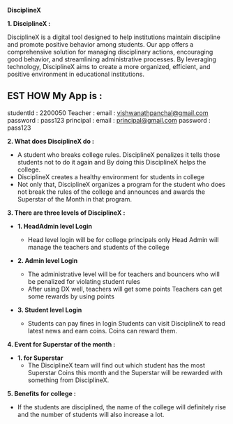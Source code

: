 **DisciplineX**


**1. DisciplineX :**

DisciplineX is a digital tool designed to help institutions maintain discipline and promote positive behavior among students. Our app offers a comprehensive solution for managing disciplinary actions, encouraging good behavior, and streamlining administrative processes. By leveraging technology, DisciplineX aims to create a more organized, efficient, and positive environment in educational institutions.

## EST HOW My App is  :
  studentId : 2200050
  Teacher : email : vishwanathpanchal@gmail.com password : pass123
  principal : email : principal@gmail.com password : pass123

 **2. What does DisciplineX do :**  

- A student who breaks college rules. DisciplineX penalizes it tells those students not to do it again and By doing this DisciplineX helps the college.
- DisciplineX creates a healthy environment for students in college
- Not only that, DisciplineX organizes a program for the student who does not break the rules of the college and announces and awards the Superstar of the Month in that program.

**3. There are three levels of DisciplineX :**

  - **1. HeadAdmin level Login**
    - Head level login will be for college principals only Head Admin will manage the teachers and students of the college
 
  - **2. Admin level Login**
    - The administrative level will be for teachers and bouncers who will be penalized for violating student rules
    - After using DX well, teachers will get some points Teachers can get some rewards by using points

   - **3. Student level Login**
     - Students can pay fines in login Students can visit DisciplineX to read latest news and earn coins. Coins can reward them.



**4. Event for Superstar of the month :**

  - **1. for Superstar**
    - The DisciplineX team will find out which student has the most Superstar Coins this month and the Superstar will be rewarded with something from DisciplineX.


**5. Benefits for college :**
   - If the students are disciplined, the name of the college will definitely rise and the number of students will also increase a lot.

